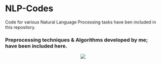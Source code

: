 # NLP-Codes

Code for various Natural Language Processing tasks have ben included in this repository.

### Preprocessing techniques & Algorithms developed by me; have been included here.
<p align="center">
<img src="https://res.cloudinary.com/rsmglobal/image/fetch/t_default/f_auto/q_auto/https://www.rsm.global/singapore/sites/default/files/media/Publications/Our%20Expert%20Insights/rsm-tmt-nlp.jpg"></p>
